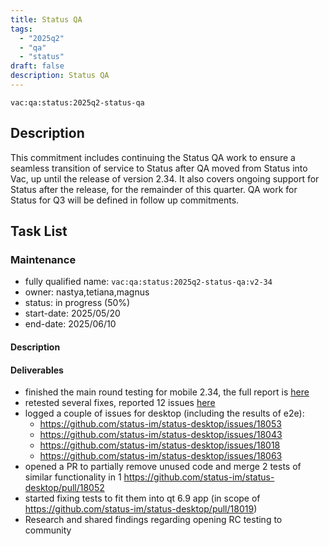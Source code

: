 ```yaml
---
title: Status QA
tags:
  - "2025q2"
  - "qa"
  - "status"
draft: false
description: Status QA
---
```


`vac:qa:status:2025q2-status-qa`

## Description
This commitment includes continuing the Status QA work to ensure a seamless transition of service to Status after QA moved from Status into Vac,
up until the release of version 2.34.
It also covers ongoing support for Status after the release, for the remainder of this quarter.
QA work for Status for Q3 will be defined in follow up commitments.

## Task List

### Maintenance

* fully qualified name: `vac:qa:status:2025q2-status-qa:v2-34`
* owner: nastya,tetiana,magnus
* status: in progress (50%)
* start-date: 2025/05/20
* end-date: 2025/06/10

#### Description

#### Deliverables
- finished the main round testing for mobile 2.34, the full report is [here](https://www.notion.so/2-34-Mobile-Release-Coordination-1f88f96fb65c80589326d087cfc6f0f5)
- retested several fixes, reported 12 issues [here](https://www.notion.so/2-34-Mobile-Release-Coordination-1f88f96fb65c80589326d087cfc6f0f5)
- logged a couple of issues for desktop (including the results of e2e):
  - https://github.com/status-im/status-desktop/issues/18053
  - https://github.com/status-im/status-desktop/issues/18043
  - https://github.com/status-im/status-desktop/issues/18018
  - https://github.com/status-im/status-desktop/issues/18063
- opened a PR to partially remove unused code and merge 2 tests of similar functionality in 1 https://github.com/status-im/status-desktop/pull/18052
- started fixing tests to fit them into qt 6.9 app (in scope of https://github.com/status-im/status-desktop/pull/18019)
- Research and shared findings regarding opening RC testing to community
  
